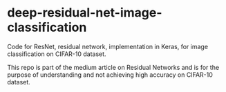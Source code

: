 # deep-residual-net-image-classification
Code for ResNet, residual network, implementation in Keras, for image classification on CIFAR-10 dataset.

This repo is part of the medium article on Residual Networks and is for the purpose of understanding and not achieving high accuracy on CIFAR-10 dataset.
